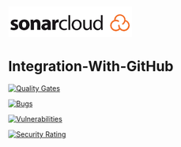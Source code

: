 
<img src="./sonar-cloud.png" width="250"/>

# Integration-With-GitHub


[![Quality Gates](https://sonarcloud.io/api/project_badges/measure?project=YonitLopatinski_sonar-integration&metric=alert_status)](https://sonarcloud.io/api/project_badges/measure?project=YonitLopatinski_sonar-integration&metric=alert_status)

[![Bugs](https://sonarcloud.io/api/project_badges/measure?project=YonitLopatinski_sonar-integration&metric=bugs)](https://sonarcloud.io/api/project_badges/measure?project=YonitLopatinski_sonar-integration&metric=bugs)

[![Vulnerabilities](https://sonarcloud.io/api/project_badges/measure?project=YonitLopatinski_sonar-integration&metric=vulnerabilities)](https://sonarcloud.io/api/project_badges/measure?project=YonitLopatinski_sonar-integration&metric=vulnerabilities)

[![Security Rating](https://sonarcloud.io/api/project_badges/measure?project=YonitLopatinski_sonar-integration&metric=security_rating)](https://sonarcloud.io/api/project_badges/measure?project=YonitLopatinski_sonar-integration&metric=security_rating)
